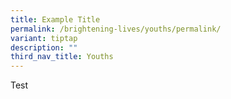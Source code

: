 ```yaml
---
title: Example Title
permalink: /brightening-lives/youths/permalink/
variant: tiptap
description: ""
third_nav_title: Youths
---
```

<p>Test</p>